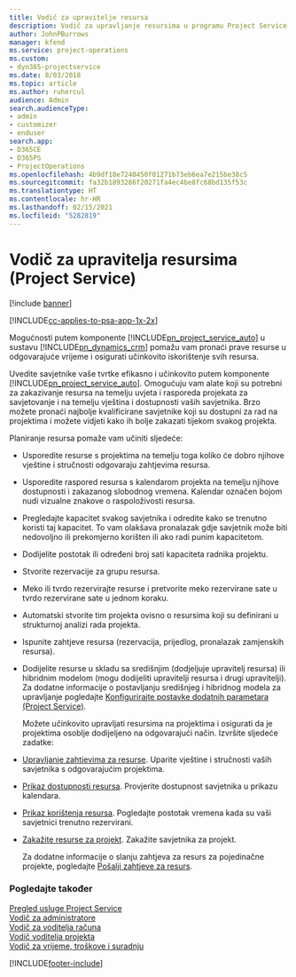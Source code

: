 ```yaml
---
title: Vodič za upravitelje resursa
description: Vodič za upravljanje resursima u programu Project Service
author: JohnPBurrows
manager: kfend
ms.service: project-operations
ms.custom:
- dyn365-projectservice
ms.date: 8/03/2018
ms.topic: article
ms.author: ruhercul
audience: Admin
search.audienceType:
- admin
- customizer
- enduser
search.app:
- D365CE
- D365PS
- ProjectOperations
ms.openlocfilehash: 4b9df18e7240450f01271b73eb6ea7e215be38c5
ms.sourcegitcommit: fa32b1893286f20271fa4ec4be8fc68bd135f53c
ms.translationtype: HT
ms.contentlocale: hr-HR
ms.lasthandoff: 02/15/2021
ms.locfileid: "5282819"
---
```

# <a name="resource-manager-guide-project-service"></a>Vodič za upravitelja resursima (Project Service)

[!include [banner](../includes/psa-now-project-operations.md)]

[!INCLUDE[cc-applies-to-psa-app-1x-2x](../includes/cc-applies-to-psa-app-1x-2x.md)]

Mogućnosti putem komponente [!INCLUDE[pn_project_service_auto](../includes/pn-project-service-auto.md)] u sustavu [!INCLUDE[pn_dynamics_crm](../includes/pn-dynamics-crm.md)] pomažu vam pronaći prave resurse u odgovarajuće vrijeme i osigurati učinkovito iskorištenje svih resursa.  
  
 Uvedite savjetnike vaše tvrtke efikasno i učinkovito putem komponente [!INCLUDE[pn_project_service_auto](../includes/pn-project-service-auto.md)]. Omogućuju vam alate koji su potrebni za zakazivanje resursa na temelju uvjeta i rasporeda projekata za savjetovanje i na temelju vještina i dostupnosti vaših savjetnika. Brzo možete pronaći najbolje kvalificirane savjetnike koji su dostupni za rad na projektima i možete vidjeti kako ih bolje zakazati tijekom svakog projekta.  
  
 Planiranje resursa pomaže vam učiniti sljedeće:  
  
- Usporedite resurse s projektima na temelju toga koliko će dobro njihove vještine i stručnosti odgovaraju zahtjevima resursa.  
  
- Usporedite raspored resursa s kalendarom projekta na temelju njihove dostupnosti i zakazanog slobodnog vremena. Kalendar označen bojom nudi vizualne znakove o raspoloživosti resursa.  
  
- Pregledajte kapacitet svakog savjetnika i odredite kako se trenutno koristi taj kapacitet. To vam olakšava pronalazak gdje savjetnik može biti nedovoljno ili prekomjerno korišten ili ako radi punim kapacitetom.  
  
- Dodijelite postotak ili određeni broj sati kapaciteta radnika projektu.  
  
- Stvorite rezervacije za grupu resursa.  
  
- Meko ili tvrdo rezervirajte resurse i pretvorite meko rezervirane sate u tvrdo rezervirane sate u jednom koraku.  
  
- Automatski stvorite tim projekta ovisno o resursima koji su definirani u strukturnoj analizi rada projekta.  
  
- Ispunite zahtjeve resursa (rezervacija, prijedlog, pronalazak zamjenskih resursa).  
  
- Dodijelite resurse u skladu sa središnjim (dodjeljuje upravitelj resursa) ili hibridnim modelom (mogu dodijeliti upravitelji resursa i drugi upravitelji). Za dodatne informacije o postavljanju središnjeg i hibridnog modela za upravljanje pogledajte [Konfigurirajte postavke dodatnih parametara (Project Service)](../psa/configure-additional-parameters-settings.md).  
  
  Možete učinkovito upravljati resursima na projektima i osigurati da je projektima osoblje dodijeljeno na odgovarajući način. Izvršite sljedeće zadatke:  
  
- [Upravljanje zahtjevima za resurse](../psa/manage-resource-requests.md). Uparite vještine i stručnosti vaših savjetnika s odgovarajućim projektima.  
  
- [Prikaz dostupnosti resursa](../psa/view-resource-availability.md). Provjerite dostupnost savjetnika u prikazu kalendara.  
  
- [Prikaz korištenja resursa](../psa/view-resource-utilization.md). Pogledajte postotak vremena kada su vaši savjetnici trenutno rezervirani.  
  
- [Zakažite resurse za projekt](../psa/schedule-resources-project.md). Zakažite savjetnika za projekt.  
  
  Za dodatne informacije o slanju zahtjeva za resurs za pojedinačne projekte, pogledajte [Pošalji zahtjeve za resurs](../psa/submit-resource-requests.md).  
  
### <a name="see-also"></a>Pogledajte također  
 [Pregled usluge Project Service](../psa/overview.md)   
 [​Vodič za administratore](../psa/admin-guide.md)   
 [Vodič za voditelja računa](../psa/account-manager-guide.md)   
 [Vodič voditelja projekta](../psa/project-manager-guide.md)   
 [Vodič za vrijeme, troškove i suradnju](../psa/time-expense-collaboration-guide.md)


[!INCLUDE[footer-include](../includes/footer-banner.md)]
